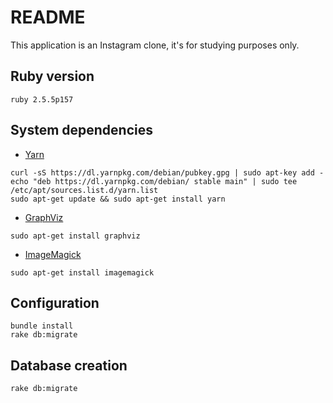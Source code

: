 # README

This application is an Instagram clone, it's for studying purposes only.

## Ruby version
```
ruby 2.5.5p157
```

## System dependencies
- [Yarn](https://yarnpkg.com)
```
curl -sS https://dl.yarnpkg.com/debian/pubkey.gpg | sudo apt-key add -
echo "deb https://dl.yarnpkg.com/debian/ stable main" | sudo tee /etc/apt/sources.list.d/yarn.list
sudo apt-get update && sudo apt-get install yarn
```

- [GraphViz](http://graphviz.org/)
```
sudo apt-get install graphviz
```

- [ImageMagick](https://imagemagick.org)
```
sudo apt-get install imagemagick
```

## Configuration
```
bundle install
rake db:migrate
```

## Database creation
```
rake db:migrate
```
